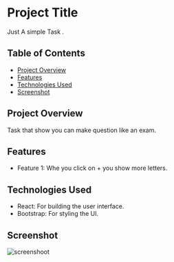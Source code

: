 # Project Title

Just A simple Task .

## Table of Contents

- [Project Overview](#project-overview)
- [Features](#features)
- [Technologies Used](#technologies-used)
- [Screenshot](#screenshot)


## Project Overview

Task that show you can make question like an exam.

## Features

- Feature 1: Whe you click on + you show more letters.

## Technologies Used

- React: For building the user interface.
- Bootstrap: For styling the UI.

## Screenshot 
![screenshoot](src/Assets/swiper.png)
